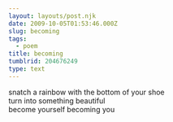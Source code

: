 ```yaml
---
layout: layouts/post.njk
date: 2009-10-05T01:53:46.000Z
slug: becoming
tags:
  - poem
title: becoming
tumblrid: 204676249
type: text
---
```

<p>snatch a rainbow with the bottom of your shoe<br/>
turn into something beautiful<br/>
become yourself becoming you</p>
